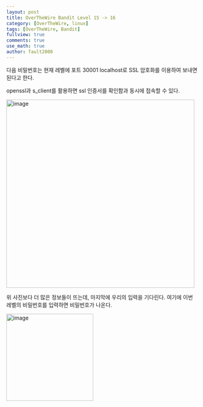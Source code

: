 ```yaml
---
layout: post
title: OverTheWire Bandit Level 15 -> 16
category: [OverTheWire, linux]
tags: [OverTheWire, Bandit]
fullview: true
comments: true
use_math: true
author: fault2000
---
```


다음 비밀번호는 현재 레벨에 포트 30001 localhost로 SSL 암호화를 이용하여 보내면 된다고 한다.  

openssl과 s_client를 활용하면 ssl 인증서를 확인함과 동시에 접속할 수 있다.  

<img width="493" alt="image" src="https://user-images.githubusercontent.com/73513005/190904132-4b52810e-f11e-4aa7-8d94-8ae8894e0349.png">

위 사진보다 더 많은 정보들이 뜨는데, 마지막에 우리의 입력을 기다린다. 여기에 이번 레벨의 비밀번호를 입력하면 비밀번호가 나온다.

<img width="228" alt="image" src="https://user-images.githubusercontent.com/73513005/190904194-fac59a94-47a0-4055-8b39-95e45804e6b7.png">